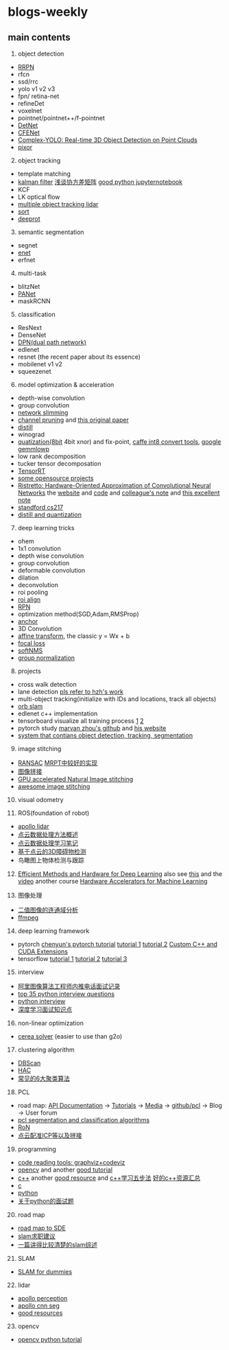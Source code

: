 # blogs-weekly

## main contents
1. object detection
  - [RRPN](https://github.com/mjq11302010044/RRPN)
  - rfcn
  - ssd/rrc
  - yolo v1 v2 v3
  - fpn/ retina-net
  - refineDet
  - voxelnet
  - pointnet/pointnet++/f-pointnet
  - [DetNet](https://zhuanlan.zhihu.com/p/39702482)
  - [CFENet](https://blog.csdn.net/nwu_NBL/article/details/81087567)
  - [Complex-YOLO: Real-time 3D Object Detection on Point Clouds](https://arxiv.org/abs/1803.06199)
  - [pixor](http://www.cs.toronto.edu/~byang/projects/pixor/pixor_poster.pdf)

2. object tracking
  - template matching
  - [kalman filter](http://www.bzarg.com/p/how-a-kalman-filter-works-in-pictures/#mathybits) [浅谈协方差矩阵](http://www.cnblogs.com/chaosimple/p/3182157.html) [good python jupyternotebook](https://github.com/NirvanaZhou/Kalman-and-Bayesian-Filters-in-Python)
  - KCF
  - LK optical flow
  - [multiple object tracking lidar](https://github.com/praveen-palanisamy/multiple-object-tracking-lidar/issues)
  - [sort](https://github.com/abewley/sort)
  - [deeprot](https://github.com/nwojke/deep_sort)


3. semantic segmentation
  - segnet
  - [enet](https://github.com/TimoSaemann/ENet/tree/master/Tutorial)
  - erfnet

4. multi-task
  - blitzNet
  - [PANet](https://blog.csdn.net/u011974639/article/details/79595179)
  - maskRCNN
  
5. classification
  - ResNext
  - DenseNet
  - [DPN(dual path network) ](https://blog.csdn.net/u014380165/article/details/75676216)
  - edlenet
  - resnet (the recent paper about its essence)
  - mobilenet v1 v2
  - squeezenet
  
6. model optimization & acceleration
  - depth-wise convolution
  - group convolution
  - [network slimming](https://blog.csdn.net/u014380165/article/details/79969132)
  - [channel pruning](https://blog.csdn.net/u014380165/article/details/79811779) and [this original paper](https://github.com/yihui-he/channel-pruning)
  - [distill](https://github.com/NervanaSystems/distiller)
  - winograd
  - [quatization(8bit](https://zhuanlan.zhihu.com/p/42811261) 4bit xnor) and fix-point, [caffe int8 convert tools](https://github.com/BUG1989/caffe-int8-convert-tools), [google gemmlowp](https://github.com/google/gemmlowp/blob/master/doc/low-precision.md)
  - low rank decomposition
  - tucker tensor decomposation
  - [TensorRT](https://github.com/chenzhi1992/TensorRT-SSD)
  - [some opensource projects](https://blog.csdn.net/zhangjunhit/article/details/78901976)
  - [Ristretto: Hardware-Oriented Approximation of Convolutional Neural Networks](https://arxiv.org/pdf/1605.06402.pdf) the [website](http://ristretto.lepsucd.com/) and [code](https://github.com/pmgysel/caffe) and [colleague's note](https://blog.csdn.net/yingpeng_zhong/article/details/78232693) and [this excellent note](https://blog.csdn.net/xiaoxiaowenqiang/article/details/81713131)
  - [standford cs217](https://cs217.stanford.edu/)
  - [distill and quantization](https://github.com/antspy/quantized_distillation)

7. deep learning tricks
  - ohem
  - 1x1 convolution
  - depth wise convolution
  - group convolution
  - deformable convolution
  - dilation
  - deconvolution
  - roi pooling
  - [roi align](https://blog.csdn.net/u011918382/article/details/79455407)
  - [RPN](https://blog.csdn.net/u014380165/article/details/80380669)
  - optimization method(SGD,Adam,RMSProp)
  - [anchor](https://blog.csdn.net/u014380165/article/details/80379812)
  - 3D Convolution
  - [affine transform](https://www.matongxue.com/madocs/244.html), the classic y = Wx + b
  - [focal loss](https://blog.csdn.net/qq_34564947/article/details/77200104)
  - [softNMS](https://www.cnblogs.com/zf-blog/p/8532228.html)
  - [group normalization](http://www.dataguru.cn/article-13318-1.html)
  
 8. projects
  - cross walk detection
  - lane detection   [pls refer to hzh's work](https://zhouxiaofan.github.io/)
  - multi-object tracking(initialize with IDs and locations, track all objects)
  - [orb slam](https://blog.csdn.net/u010128736/article/list/1)
  - edlenet c++ implementation
  - tensorboard visualize all training process [1](http://tensorboardx.readthedocs.io/en/latest/tutorial_zh.html#id1) [2](https://github.com/lanpa/tensorboardX)
  - pytorch study [marvan zhou's github](https://github.com/MorvanZhou/PyTorch-Tutorial) and [his website](https://morvanzhou.github.io/tutorials/machine-learning/torch/)
  - [system that contians object detection, tracking, segmentation](https://github.com/GustavZ/realtime_object_detection)

 9. image stitching
  - [RANSAC](https://blog.csdn.net/zinnc/article/details/52319716) [MRPT中较好的实现](https://github.com/zhouxiaofan/mrpt/blob/master/libs/math/src/ransac.cpp)
  - [图像拼接](https://www.zhihu.com/question/20512919/answer/24912005)
  - [GPU accelerated Natural Image stitching](https://github.com/yhmtsai/GPU-accelerated-Natural-Image-Stitching-with-Global-Similarity-Prior)
  - [awesome image stitching](https://github.com/amusi/awesome-image-stitching)
 10. visual odometry
 
 11. ROS(foundation of robot)
  - [apollo lidar](https://blog.csdn.net/qq_33801763/article/details/79092240)
  - [点云数据处理方法概述](http://www.p-chao.com/2017-06-11/%E7%82%B9%E4%BA%91%E6%95%B0%E6%8D%AE%E5%A4%84%E7%90%86%E6%96%B9%E6%B3%95%E6%A6%82%E8%BF%B0/)
  - [点云数据处理学习笔记](https://blog.csdn.net/xs1997/article/details/78501120)
  - [基于点云的3D障碍物检测](https://blog.csdn.net/qq_33801763/article/details/79283017)
  - 鸟瞰图上物体检测与跟踪
  
 
 12. [Efficient Methods and Hardware for Deep Learning](https://platformlab.stanford.edu/Seminar%20Talks/retreat-2017/Song%20Han.pdf)
      also see [this](http://cs231n.stanford.edu/slides/2017/cs231n_2017_lecture15.pdf) and the [video](https://www.youtube.com/watch?v=eZdOkDtYMoo)  another course [Hardware Accelerators for Machine Learning](https://cs217.github.io/)
      
 13. 图像处理
 - [二值图像的连通域分析](https://blog.csdn.net/qq_37059483/article/details/78018539)
 - [ffmpeg](https://blog.csdn.net/leixiaohua1020/article/details/15811977)
 
 14. deep learning framework
 - pytorch [chenyun's pytorch tutorial](https://github.com/chenyuntc/pytorch-book) [tutorial 1](https://github.com/yunjey/pytorch-tutorial) [tutorial 2](https://github.com/MorvanZhou/PyTorch-Tutorial) [Custom C++ and CUDA Extensions](https://pytorch.org/tutorials/advanced/cpp_extension.html)
 - tensorflow [tutorial 1](https://github.com/yunjey/davian-tensorflow)  [tutorial 2](https://github.com/MorvanZhou/Tensorflow-Tutorial) [tutorial 3](https://github.com/MorvanZhou/Tensorflow-Computer-Vision-Tutorial)

15. interview
  - [阿里图像算法工程师内推电话面试记录](https://www.nowcoder.com/discuss/88050)
  - [top 35 python interview questions](https://data-flair.training/blogs/top-python-interview-questions-answer/)
  - [python interview](https://github.com/taizilongxu/interview_python#1-python%E7%9A%84%E5%87%BD%E6%95%B0%E5%8F%82%E6%95%B0%E4%BC%A0%E9%80%92)
  - [深度学习面试知识点](https://github.com/NirvanaZhou/Algorithm_Interview_Notes-Chinese)
16. non-linear optimization
  - [cerea solver](https://blog.csdn.net/wzheng92/article/details/79634069) (easier to use than g2o)
  
17. clustering algorithm
 - [DBScan](https://www.cnblogs.com/pinard/p/6208966.html)
 - [HAC](https://blog.csdn.net/eternity1118_/article/details/51520164)
 - [常见的6大聚类算法](https://blog.csdn.net/Katherine_hsr/article/details/79382249)
 
18. PCL
 - road map: [API Documentation](http://www.pointclouds.org/documentation/) -> [Tutorials](http://www.pointclouds.org/documentation/tutorials/) -> [Media](http://www.pointclouds.org/media/) -> [github/pcl](https://github.com/PointCloudLibrary/pcl) -> Blog -> User forum
 - [pcl segmentation and classification algorithms](https://blog.csdn.net/xiaoxiaowenqiang/article/details/79873816)
 - [RoN](https://www.cnblogs.com/ironstark/p/5010771.html)
 - [点云配准ICP等以及拼接](https://blog.csdn.net/Ha_ku/article/details/79755623)
 
19. programming
 - [code reading tools: graphviz+codeviz](https://abcdxyzk.github.io/blog/2016/03/21/graphviz-codeviz/)
 - [opencv](https://www.w3cschool.cn/opencv/opencv-2gnx28u3.html) and another [good tutorial](http://www.opencv.org.cn/opencvdoc/2.3.2/html/doc/tutorials/imgproc/table_of_content_imgproc/table_of_content_imgproc.html#table-of-content-imgproc)
 - [c++](https://www.w3cschool.cn/cplusplus/) another [good resource](https://github.com/jwasham/practice-cpp) and [c++学习五步法](https://www.zhihu.com/question/20410487) [好的c++资源汇总](https://github.com/amusi/cpp-from-zero-to-one)
 - [c](https://github.com/jwasham/practice-c)
 - [python](https://github.com/jwasham/practice-python)
 - [关于python的面试题](https://github.com/taizilongxu/interview_python)
 
 
20. road map
 - [road map to SDE](https://github.com/jwasham/coding-interview-university/blob/master/translations/README-cn.md)
 - [slam求职建议](https://zhuanlan.zhihu.com/p/28565563)
 - [一篇讲得比较清楚的slam综述](https://zhuanlan.zhihu.com/p/23247395)
 
21. SLAM
 - [SLAM for dummies](https://zhuanlan.zhihu.com/p/32937247)
 
22. lidar
 - [apollo perception](https://zhuanlan.zhihu.com/p/33416142)
 - [apollo cnn seg](https://zhuanlan.zhihu.com/p/35034215)
 - [good resources](https://github.com/beedotkiran/Lidar_For_AD_references)
 
23. opencv
 - [opencv python tutorial](https://github.com/NirvanaZhou/Learning_OpenCV/tree/master/Python)

